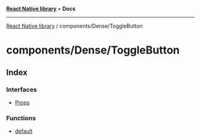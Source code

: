 [**React Native library**](../../../index.md) • **Docs**

***

[React Native library](../../../modules.md) / components/Dense/ToggleButton

# components/Dense/ToggleButton

## Index

### Interfaces

- [Props](interfaces/Props.md)

### Functions

- [default](functions/default.md)
